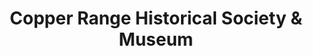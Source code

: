 ---
layout: repo
title: "Copper Range Historical Society & Museum"
id: 4363
permalink: repos/4363/
---